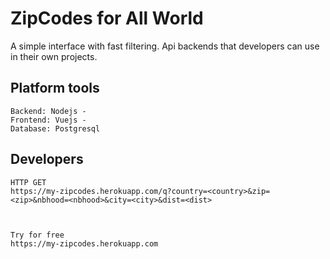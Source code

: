 ZipCodes for All World
===================================

A simple interface with fast filtering. Api backends that developers can use in their own projects.


Platform tools
------------

    Backend: Nodejs - 
    Frontend: Vuejs - 
    Database: Postgresql


Developers 
------------

    HTTP GET 
    https://my-zipcodes.herokuapp.com/q?country=<country>&zip=<zip>&nbhood=<nbhood>&city=<city>&dist=<dist>



    Try for free
    https://my-zipcodes.herokuapp.com










